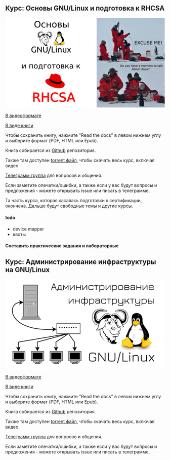 ## Курс: Основы GNU/Linux и подготовка к RHCSA

![](basis.png)

[В видеоформате](https://youtube.com/playlist?list=PLisqB92_b4TlQH3jVGf6lrFMVqalCTjAQ)

[В виде книги](https://basis.gnulinux.pro)

Чтобы сохранить книгу, нажмите "Read the docs" в левом нижнем углу и выберите формат (PDF, HTML или Epub).

Книга собирается из [Github](https://github.com/gnulinuxpro/basis/) репозитория.

Также там доступен [torrent файл](https://github.com/gnulinuxpro/basis/blob/master/gnu-linux-rhcsa.torrent), чтобы скачать весь курс, включая видео.

[Телеграмм группа](https://t.me/gnuslashlinux) для вопросов и общения.

Если заметите опечатки/ошибки, а также если у вас будут вопросы и предложения - можете открывать issue или писать в телеграмме.

Та часть курса, которая касалась подготовки к сертификации, окончена. Дальше будут свободные темы и другие курсы. 

#### todo

- device mapper
- квоты

#### Составить практические задания и лабораторные 

## Курс: Администрирование инфраструктуры на GNU/Linux

![](infra.png)

[В видеоформате](https://youtube.com/playlist?list=PLisqB92_b4TlPVUnmIpXLOSgDuT6JB0XN)

[В виде книги](https://infra.gnulinux.pro)

Чтобы сохранить книгу, нажмите "Read the docs" в левом нижнем углу и выберите формат (PDF, HTML или Epub).

Книга собирается из [Github](https://github.com/gnulinuxpro/infra/) репозитория.

Также там доступен [torrent файл](https://github.com/gnulinuxpro/infra/blob/master/infra.torrent), чтобы скачать весь курс, включая видео.

[Телеграмм группа](https://t.me/gnuslashlinux) для вопросов и общения.

Если заметите опечатки/ошибки, а также если у вас будут вопросы и предложения - можете открывать issue или писать в телеграмме.